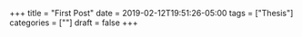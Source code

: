 +++
title = "First Post"
date = 2019-02-12T19:51:26-05:00
tags = ["Thesis"]
categories = [""]
draft = false
+++
